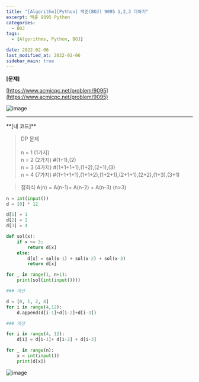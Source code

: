```yaml
---
title: "[Algorithm][Python] 백준(BOJ) 9095 1,2,3 더하기"
excerpt: 백준 9095 Python
categories:
  - BOJ
tags:
  - [Algorithms, Python, BOJ]

date: 2022-02-06
last_modified_at: 2022-02-06
sidebar_main: true
---
```


**[문제]**

[https://www.acmicpc.net/problem/9095](https://www.acmicpc.net/problem/9095)

![image](https://user-images.githubusercontent.com/31675698/152673307-1c4a3bab-994a-41c2-8aa0-a66e039417dc.png)

<hr>
**[내 코드]**

> DP 문제<br/><br/>
> n = 1 (1가지)<br/>
> n = 2 (2가지) #(1+1),(2)<br/>
> n = 3 (4가지) #(1+1+1+1),(1+2),(2+1),(3)<br/>
> n = 4 (7가지) #(1+1+1+1),(1+1+2),(1+2+1),(2+1+1),(2+2),(1+3),(3+1)<br/>

> 점화식 A(n) = A(n-1)+ A(n-2) + A(n-3) (n>3)

```python
n = int(input())
d = [0] * 12

d[1] = 1
d[2] = 2
d[3] = 4

def sol(x):
    if x <= 3:
        return d[x]
    else:
        d[x] = sol(x-1) + sol(x-2) + sol(x-3)
        return d[x]

for _ in range(1, n+1):
    print(sol(int(input())))
```

```python
### 개선

d = [0, 1, 2, 4]
for i in range(4,12):
    d.append(d[i-1]+d[i-2]+d[i-3])
```

```python
### 개선

for i in range(4, 12):
    d[i] = d[i-1]+ d[i-2] + d[i-3]

for _ in range(n):
    x = int(input())
    print(d[x])
```

![image](https://user-images.githubusercontent.com/31675698/152673280-3d3b7f92-4749-421b-a6a5-fbfaae7e3a5a.png)
